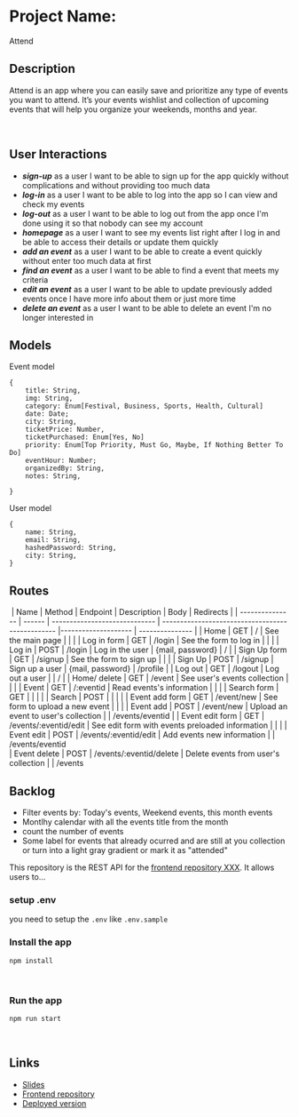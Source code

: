 # Project Name:
Attend 
​

## Description
Attend is an app where you can easily save and prioritize any type of events you want to attend. It’s your events wishlist and collection of upcoming events that will help you organize your weekends, months and year.

​

## User Interactions

- ***sign-up*** as a user I want to be able to sign up for the app quickly without complications and without providing too much data 
- ***log-in*** as a user I want to be able to log into the app so I can view and check my events
- ***log-out*** as a user I want to be able to log out from the app once I'm done using it so that nobody can see my account
- ***homepage*** as a user I want to see my events list right after I log in and be able to access their details or update them quickly
- ***add an event*** as a user I want to be able to create a event quickly without enter too much data at first
- ***find an event*** as a user I want to be able to find a event that meets my criteria
- ***edit an event*** as a user I want to be able to update previously added events once I have more info about them or just more time 
- ***delete an event*** as a user I want to be able to delete an event I'm no longer interested in


## Models
Event model
```
{
    title: String, 
    img: String,
    category: Enum[Festival, Business, Sports, Health, Cultural]
    date: Date;
    city: String,
    ticketPrice: Number, 
    ticketPurchased: Enum[Yes, No]
    priority: Enum[Top Priority, Must Go, Maybe, If Nothing Better To Do] 
    eventHour: Number;
    organizedBy: String,
    notes: String, 
   
}
```
User model
```
{
    name: String,
    email: String,
    hashedPassword: String,
    city: String,
}
```
## Routes
​
| Name            | Method | Endpoint                      | Description                                            | Body                | Redirects       |
| --------------- | ------ | ----------------------------- | ------------------------------------------------       |-------------------- | --------------- |
| Home            | GET    | /                             | See the main page                                      |                      |                 |
| Log in form     | GET    | /login                        | See the form to log in                                 |                      |                 |
| Log in          | POST   | /login                        | Log in the user                                        | {mail, password}     | /               |
| Sign Up form    | GET    | /signup                       | See the form to sign up                                |                      |                 |
| Sign Up         | POST   | /signup                       | Sign up a user                                         |  {mail, password}    | /profile        |
| Log out         | GET    | /logout                       | Log out a user                                         |                      | /               |
| Home/ delete    | GET    | /event                        | See user's events collection                           |                      |                 |
| Event           | GET    | /:eventid                     | Read events's information                              |                      |                 |
| Search form     | GET    |                               |                                                        |                      |
| Search          | POST   |                               |                                                        |                      |
| Event add form  | GET    | /event/new                    | See form to upload a new event                         |                      |                 |
| Event add       | POST   | /event/new                    | Upload an event to user's collection                   |                      | /events/eventid |
| Event edit form | GET    | /events/:eventid/edit         | See edit form with events preloaded information        |                      |                 |
| Event edit      | POST   | /events/:eventid/edit         | Add events new information                             |                      | /events/eventid  
| Event delete    | POST   | /events/:eventid/delete       | Delete events from user's collection                   |                      | /events  

## Backlog
 - Filter events by: Today's events, Weekend events, this month events
 - Montlhy calendar with all the events title from the month
 - count the number of events
 - Some label for events that already ocurred and are still at you collection or turn into a light gray gradient or mark it as "attended"


This repository is the REST API for the [frontend repository XXX](link). It allows users to...

### setup .env

you need to setup the `.env` like `.env.sample`
​

### Install the app

```
npm install
```

​

### Run the app

```
npm run start
```

​

## Links

- [Slides]()
- [Frontend repository]()
- [Deployed version]()
